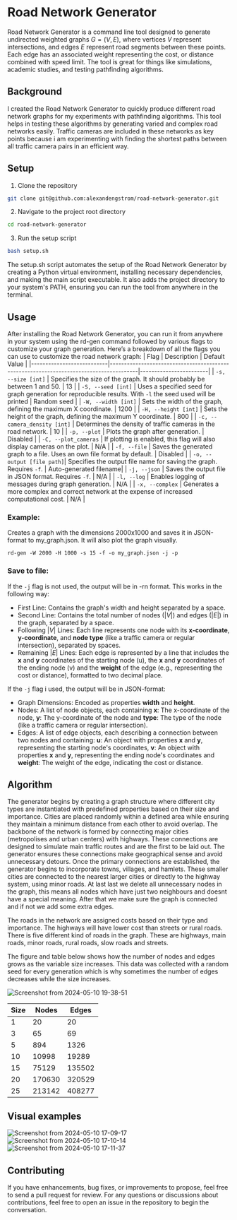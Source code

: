 # Road Network Generator
Road Network Generator is a command line tool designed to generate undirected weighted graphs $G = (V, E)$, where vertices $V$ represent intersections, and edges $E$ represent road segments between these points. Each edge has an associated weight representing the cost, or distance combined with speed limit. The tool is great for things like simulations, academic studies, and testing pathfinding algorithms.

## Background
I created the Road Network Generator to quickly produce different road network graphs for my experiments with pathfinding algorithms. This tool helps in testing these algorithms by generating varied and complex road networks easily. Traffic cameras are included in these networks as key points because i am experimenting with finding the shortest paths between all traffic camera pairs in an efficient way.
## Setup
1. Clone the repository
```bash
git clone git@github.com:alexandengstrom/road-network-generator.git
```
2. Navigate to the project root directory
```bash
cd road-network-generator
```
3. Run the setup script
```bash
bash setup.sh
```
The setup.sh script automates the setup of the Road Network Generator by creating a Python virtual environment, installing necessary dependencies, and making the main script executable. It also adds the project directory to your system's PATH, ensuring you can run the tool from anywhere in the terminal. 
## Usage
After installing the Road Network Generator, you can run it from anywhere in your system using the rd-gen command followed by various flags to customize your graph generation. Here’s a breakdown of all the flags you can use to customize the road network graph:
| Flag                      | Description                                                                            | Default Value          |
|---------------------------|----------------------------------------------------------------------------------------|------------------------|
| `-s, --size [int]`        | Specifies the size of the graph. It should probably be between 1 and 50.                | 13                     |
| `-S, --seed [int]`        | Uses a specified seed for graph generation for reproducible results. With `-l` the seed used will be printed                     | Random seed            |
| `-W, --width [int]`       | Sets the width of the graph, defining the maximum X coordinate.                         | 1200                   |
| `-H, --height [int]`      | Sets the height of the graph, defining the maximum Y coordinate.                        | 800                    |
| `-c, --camera_density [int]` | Determines the density of traffic cameras in the road network.                         | 10                     |
| `-p, --plot`              | Plots the graph after generation.                                                       | Disabled               |
| `-C, --plot_cameras`      | If plotting is enabled, this flag will also display cameras on the plot.                | N/A                    |
| `-f, --file`              | Saves the generated graph to a file. Uses an own file format by default.                | Disabled        |
| `-o, --output [file path]`| Specifies the output file name for saving the graph. Requires `-f`.                    | Auto-generated filename|
| `-j, --json`              | Saves the output file in JSON format. Requires `-f`.                                    | N/A                    |
| `-l, --log`               | Enables logging of messages during graph generation.                                    | N/A                    |
| `-x, --complex`           | Generates a more complex and correct network at the expense of increased computational cost. | N/A              |
### Example:
Creates a graph with the dimensions 2000x1000 and saves it in JSON-format to my_graph.json. It will also plot the graph visually.
```
rd-gen -W 2000 -H 1000 -s 15 -f -o my_graph.json -j -p
```

### Save to file:
If the `-j` flag is not used, the output will be in -rn format. This works in the following way:
- First Line: Contains the graph's width and height separated by a space.
- Second Line: Contains the total number of nodes ($|V|$) and edges ($|E|$) in the graph, separated by a space.
- Following $|V|$ Lines: Each line represents one node with its **x-coordinate**, **y-coordinate**, and **node type** (like a traffic camera or regular intersection), separated by spaces.
- Remaining $|E|$ Lines: Each edge is represented by a line that includes the **x** and **y** coordinates of the starting node (u), the **x** and **y** coordinates of the ending node (v) and the **weight** of the edge (e.g., representing the cost or distance), formatted to two decimal place.

If the `-j` flag i used, the output will be in JSON-format:
- Graph Dimensions: Encoded as properties **width** and **height**.
- Nodes: A list of node objects, each containing **x**: The x-coordinate of the node, **y**: The y-coordinate of the node and **type**: The type of the node (like a traffic camera or regular intersection).
- Edges: A list of edge objects, each describing a connection between two nodes and containing: **u**: An object with properties **x** and **y**, representing the starting node's coordinates, **v**: An object with properties **x** and **y**, representing the ending node's coordinates and **weight**: The weight of the edge, indicating the cost or distance.

## Algorithm
The generator begins by creating a graph structure where different city types are instantiated with predefined properties based on their size and importance. Cities are placed randomly within a defined area while ensuring they maintain a minimum distance from each other to avoid overlap. The backbone of the network is formed by connecting major cities (metropolises and urban centers) with highways. These connections are designed to simulate main traffic routes and are the first to be laid out. The generator ensures these connections make geographical sense and avoid unnecessary detours. Once the primary connections are established, the generator begins to incorporate towns, villages, and hamlets. These smaller cities are connected to the nearest larger cities or directly to the highway system, using minor roads. At last last we delete all unnecessary nodes in the graph, this means all nodes which have just two neighbours and doesnt have a special meaning. After that we make sure the graph is connected and if not we add some extra edges.

The roads in the network are assigned costs based on their type and importance. The highways will have lower cost than streets or rural roads. There is five different kind of roads in the graph. These are highways, main roads, minor roads, rural roads, slow roads and streets.

The figure and table below shows how the number of nodes and edges grows as the variable size increases. This data was collected with a random seed for every generation which is why sometimes the number of edges decreases while the size increases.

![Screenshot from 2024-05-10 19-38-51](https://github.com/alexandengstrom/road-network-generator/assets/123507241/970a6c17-8aea-457e-8c43-cb7df06f4ef1)


| Size | Nodes  | Edges  |
|------|--------|--------|
| 1    | 20     | 20     |
| 3    | 65     | 69     |
| 5    | 894    | 1326   |
| 10   | 10998  | 19289  |
| 15   | 75129  | 135502 |
| 20   | 170630 | 320529 |
| 25   | 213142 | 408277 |

## Visual examples
![Screenshot from 2024-05-10 17-09-17](https://github.com/alexandengstrom/road-network-generator/assets/123507241/d8fbbce8-b12f-42a1-956a-80963ac56047)
![Screenshot from 2024-05-10 17-10-14](https://github.com/alexandengstrom/road-network-generator/assets/123507241/24d1688f-1824-42fa-997f-993905c66b67)
![Screenshot from 2024-05-10 17-11-37](https://github.com/alexandengstrom/road-network-generator/assets/123507241/02e89d19-1875-4f5d-bb81-3a3f5bfd95c9)


## Contributing
If you have enhancements, bug fixes, or improvements to propose, feel free to send a pull request for review. For any questions or discussions about contributions, feel free to open an issue in the repository to begin the conversation.
